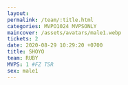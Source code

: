 ```yaml
---
layout: 
permalink: /team/:title.html
categories: MVPO1024 MVPSONLY
maincover: /assets/avatars/male1.webp
tickets: 2
date: 2020-08-29 10:29:20 +0700
title: SHOYO
team: RUBY
MVPS: 1 #FZ TSR
sex: male1
---
```

